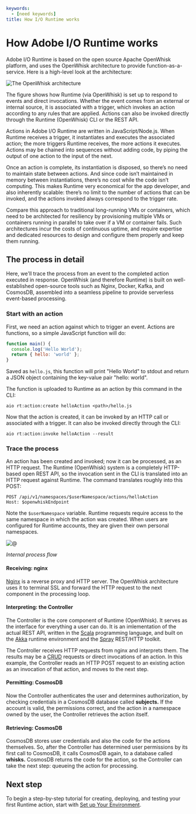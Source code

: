 ```yaml
keywords:
  - [need keywords]
title: How I/O Runtime works
```

# How Adobe I/O Runtime works

Adobe I/O Runtime is based on the open source Apache OpenWhisk platform, and uses the OpenWhisk architecture to provide function-as-a-service. Here is a high-level look at the architecture:

<img src="https://developer.adobe.com/runtime/docs/static/2f65d806954291bfd2a474f3c8b2f9f4/73c8b/howitworks_f01.png" title="The OpenWhisk architecture" alt="The OpenWhisk architecture" data-align="center">

The figure shows how Runtime (via OpenWhisk) is set up to respond to events and direct invocations. Whether the event comes from an external or internal source, it is associated with a trigger, which invokes an action according to any rules that are applied. Actions can also be invoked directly through the Runtime (OpenWhisk) CLI or the REST API.

Actions in Adobe I/O Runtime are written in JavaScript/Node.js. When Runtime receives a trigger, it instantiates and executes the associated action; the more triggers Runtime receives, the more actions it executes. Actions may be chained into sequences without adding code, by piping the output of one action to the input of the next.

Once an action is complete, its instantiation is disposed, so there’s no need to maintain state between actions. And since code isn’t maintained in memory between instantiations, there’s no cost while the code isn’t computing. This makes Runtime very economical for the app developer, and also inherently scalable: there’s no limit to the number of actions that can be invoked, and the actions invoked always correspond to the trigger rate. 

Compare this approach to traditional long-running VMs or containers, which need to be architected for resiliency by provisioning multiple VMs or containers running in parallel to take over if a VM or container fails. Such architectures incur the costs of continuous uptime, and require expertise and dedicated resources to design and configure them properly and keep them running.

## The process in detail

Here, we'll trace the process from an event to the completed action executed in response. OpenWhisk (and therefore Runtime) is built on well-established open-source tools such as Nginx, Docker, Kafka, and CosmosDB, assembled into a seamless pipeline to provide serverless event-based processing.

### Start with an action

First, we need an action against which to trigger an event. Actions are functions, so a simple JavaScript function will do:

```js
function main() {
  console.log('Hello World');
  return { hello: 'world' };
}
```

Saved as `hello.js`, this function will print "Hello World" to stdout and return a JSON object containing the key-value pair "hello: world".

The function is uploaded to Runtime as an action by this command in the CLI:

`aio rt:action:create helloAction <path>/hello.js`

Now that the action is created, it can be invoked by an HTTP call or associated with a trigger. It can also be invoked directly through the CLI:

`aio rt:action:invoke helloAction --result`

### Trace the process

An action has been created and invoked; now it can be processed, as an HTTP request. The Runtime (OpenWhisk) system is a completely HTTP-based open REST API, so the invocation sent in the CLI is translated into an HTTP request against Runtime. The command translates roughly into this POST:

```
POST /api/v1/namespaces/$userNamespace/actions/helloAction
Host: $openwhiskEndpoint
```

Note the `$userNamespace` variable. Runtime requests require access to the same namespace in which the action was created. When users are configured for Runtime accounts, they are given their own personal namespaces. 

![@](E:\GitHub\app-builder\src\pages\images\howitworks_f02.png)

*Internal process flow*

#### Receiving: nginx

[Nginx](https://www.nginx.com/ "Nginx") is a reverse proxy and HTTP server. The OpenWhisk architecture uses it to terminal SSL and forward the HTTP request to the next component in the processing loop.

#### Interpreting: the Controller

The Controller is the core component of Runtime (OpenWhisk). It serves as the interface for everything a user can do. It is an imlementation of the actual REST API, written in the [Scala](https://www.scala-lang.org/ "Scala programming language") programming language, and built on the [Akka](https://akka.io/ "Akka runtime") runtime environment and the [Spray](http://spray.io/ "Spray toolkit") REST/HTTP toolkit.

The Controller receives HTTP requests from nginx and interprets them. The results may be a [CRUD](https://en.wikipedia.org/wiki/Create,_read,_update_and_delete) requests or direct invocations of an action. In this example, the Controller reads an HTTP POST request to an existing action as an invocation of that action, and moves to the next step.

#### Permitting: CosmosDB

Now the Controller authenticates the user and determines authorization, by checking credentials in a CosmosDB database called **subjects.** If the account is valid, the permissions correct, and the action in a namespace owned by the user, the Controller  retrieves the action itself.

#### Retrieving: CosmosDB

CosmosDB stores user credentials and also the code for the actions themselves. So, after the Controller has determined user permissions by its first call to CosmosDB, it calls CosmosDB again, to a database called **whisks.** CosmosDB returns the code for the action, so the Controller can take the next step: queueing the action for processing.

## Next step

To begin a step-by-step tutorial for creating, deploying, and testing your first Runtime action, start with [Set up Your Environment](setup.md).
